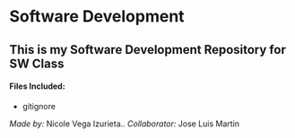 # Software Development

## This is my Software Development Repository for SW Class

#### Files Included:
* gitignore


_Made by:_ Nicole Vega Izurieta..
_Collaborator:_ Jose Luis Martin 

